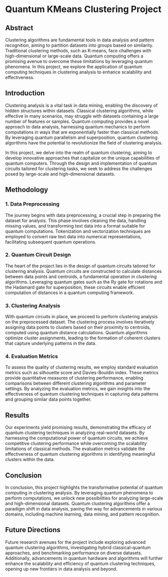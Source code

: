 # Quantum KMeans Clustering Project

## Abstract
Clustering algorithms are fundamental tools in data analysis and pattern recognition, aiming to partition datasets into groups based on similarity. 
Traditional clustering methods, such as K-means, face challenges with high-dimensional or large-scale data. Quantum computing offers a promising avenue 
to overcome these limitations by leveraging quantum phenomena. In this project, we explore the application of quantum computing techniques in 
clustering analysis to enhance scalability and effectiveness.

## Introduction
Clustering analysis is a vital task in data mining, enabling the discovery of hidden structures within datasets. Classical clustering algorithms, while 
effective in many scenarios, may struggle with datasets containing a large number of features or samples. Quantum computing provides a novel approach to 
data analysis, harnessing quantum mechanics to perform computations in ways that are exponentially faster than classical methods. By leveraging quantum 
parallelism and superposition, quantum clustering algorithms have the potential to revolutionize the field of clustering analysis.

In this project, we delve into the realm of quantum clustering, aiming to develop innovative approaches that capitalize on the unique capabilities
of quantum computers. Through the design and implementation of quantum circuits tailored for clustering tasks, we seek to address the challenges posed by
large-scale and high-dimensional datasets.

## Methodology
### 1. Data Preprocessing
The journey begins with data preprocessing, a crucial step in preparing the dataset for analysis. This phase involves cleaning the data, handling missing values, 
and transforming text data into a format suitable for quantum computations. Tokenization and vectorization techniques are employed to convert raw text data 
into numerical representations, facilitating subsequent quantum operations.

### 2. Quantum Circuit Design
The heart of the project lies in the design of quantum circuits tailored for clustering analysis. Quantum circuits are constructed to calculate distances between 
data points and centroids, a fundamental operation in clustering algorithms. Leveraging quantum gates such as the Ry gate for rotations and the Hadamard 
gate for superposition, these circuits enable efficient computation of distances in a quantum computing framework.

### 3. Clustering Analysis
With quantum circuits in place, we proceed to perform clustering analysis on the preprocessed dataset. The clustering process involves iteratively assigning data 
points to clusters based on their proximity to centroids, computed using quantum distance calculations. Quantum algorithms optimize cluster assignments, leading to 
the formation of coherent clusters that capture underlying patterns in the data.

### 4. Evaluation Metrics
To assess the quality of clustering results, we employ standard evaluation metrics such as silhouette score and Davies-Bouldin index. These metrics provide 
quantitative measures of clustering performance, enabling comparisons between different clustering algorithms and parameter settings. By analyzing the evaluation
metrics, we gain insights into the effectiveness of quantum clustering techniques in capturing data patterns and grouping similar data points together.

## Results
Our experiments yield promising results, demonstrating the efficacy of quantum clustering techniques in analyzing real-world datasets. By harnessing the 
computational power of quantum circuits, we achieve competitive clustering performance while overcoming the scalability limitations of classical methods. 
The evaluation metrics validate the effectiveness of quantum clustering algorithms in identifying meaningful clusters within the data.

## Conclusion
In conclusion, this project highlights the transformative potential of quantum computing in clustering analysis. By leveraging quantum phenomena to perform computations, 
we unlock new possibilities for analyzing large-scale and high-dimensional datasets. Quantum clustering algorithms offer a paradigm shift in data analysis, paving 
the way for advancements in various domains, including machine learning, data mining, and pattern recognition.

## Future Directions
Future research avenues for the project include exploring advanced quantum clustering algorithms, investigating hybrid classical-quantum approaches, and benchmarking performance on diverse datasets. Additionally, advancements in quantum hardware and algorithms will further enhance the scalability and efficiency of quantum clustering techniques, opening up new frontiers in data analysis and beyond.


